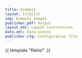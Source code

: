 ```yaml
---
title: Example
layout: filelist
img: Example images
publisher.pdf: Output
layout.xml: Layout instructions
data.xml: Data source
publisher.cfg: Configuration file
---
```


{{ template "filelist" .}}


